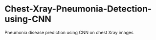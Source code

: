 # Chest-Xray-Pneumonia-Detection-using-CNN
Pneumonia disease prediction using CNN on chest Xray images
